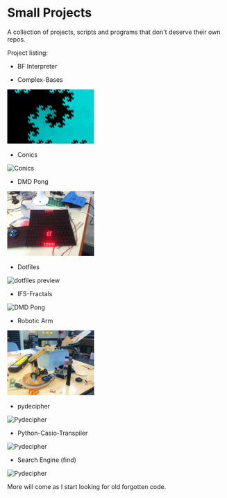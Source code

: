 Small Projects
===

A collection of projects, scripts and programs that don't deserve their own repos.


Project listing:


* BF Interpreter

* Complex-Bases

<img src="/Complex-Bases/Base%20Representation/Favourites/%3C1.0%20+%201.0i%3EZ%202%5E22.jpeg" alt="1+1i" width="200"/>

* Conics

<img src="http://i.imgur.com/TlJuLSm.jpg" alt="Conics" width="200"/>

* DMD Pong

<img src="/dmd-pong/image.jpg" alt="DMD Pong" width="200"/>

* Dotfiles

<img src="http://i.imgur.com/tCuR0ue.png" alt="dotfiles preview" width="200"/>

* IFS-Fractals

<img src="http://i.imgur.com/JhOh1cK.png" alt="DMD Pong" width="200"/>

* Robotic Arm

<img src="/robotic-arm/development.jpg" alt="Robot Arm" width="200"/>

* pydecipher

<img src="http://i.imgur.com/mY0jjP7.png" alt="Pydecipher" width="200"/>

* Python-Casio-Transpiler

<img src="http://i.imgur.com/yUZrIiv.png" alt="Pydecipher" width="200"/>

* Search Engine (find)

<img src="http://i.imgur.com/hUMIPwQ.png" alt="Pydecipher" width="200"/>



More will come as I start looking for old forgotten code.
